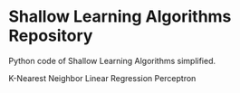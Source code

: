 # Shallow Learning Algorithms Repository

Python code of Shallow Learning Algorithms simplified.

K-Nearest Neighbor
Linear Regression 
Perceptron
